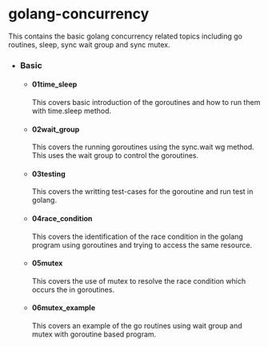 # golang-concurrency
This contains the basic golang concurrency related topics including go routines, sleep, sync wait group and sync mutex. 

- ### Basic
  - #### 01time_sleep
    This covers basic introduction of the goroutines and how to run them with time.sleep method.
  - #### 02wait_group
    This covers the running goroutines using the sync.wait wg method. This uses the wait group to control the goroutines.
  - #### 03testing
    This covers the writting test-cases for the goroutine and run test in golang.
  - #### 04race_condition
    This covers the identification of the race condition in the golang program using goroutines and trying to access the same resource.
  - #### 05mutex
    This covers the use of mutex to resolve the race condition which occurs the in goroutines.
  - #### 06mutex_example
    This covers an example of the go routines using wait group and mutex with goroutine based program.
